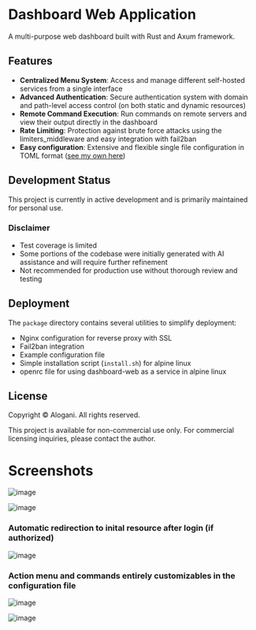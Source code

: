 # Dashboard Web Application

A multi-purpose web dashboard built with Rust and Axum framework.

## Features

- **Centralized Menu System**: Access and manage different self-hosted services from a single interface
- **Advanced Authentication**: Secure authentication system with domain and path-level access control (on both static and dynamic resources)
- **Remote Command Execution**: Run commands on remote servers and view their output directly in the dashboard
- **Rate Limiting**: Protection against brute force attacks using the limiters_middleware and easy integration with fail2ban
- **Easy configuration**: Extensive and flexible single file configuration in TOML format ([see my own here](/examples/config.toml))

## Development Status

This project is currently in active development and is primarily maintained for personal use.

### Disclaimer

- Test coverage is limited
- Some portions of the codebase were initially generated with AI assistance and will require further refinement
- Not recommended for production use without thorough review and testing

## Deployment

The `package` directory contains several utilities to simplify deployment:
- Nginx configuration for reverse proxy with SSL
- Fail2ban integration
- Example configuration file
- Simple installation script (`install.sh`) for alpine linux
- openrc file for using dashboard-web as a service in alpine linux


## License

Copyright © Alogani. All rights reserved.

This project is available for non-commercial use only. For commercial licensing inquiries, please contact the author.

# Screenshots
![image](https://github.com/user-attachments/assets/259aff09-b4f7-4506-801c-16202e2923db)

![image](https://github.com/user-attachments/assets/94e2a6fa-d529-4578-9f73-c02bb46f66e1)

### Automatic redirection to inital resource after login (if authorized)
![image](https://github.com/user-attachments/assets/5d23c61b-0bcd-4bf1-9977-129d7fc4aa34)

### Action menu and commands entirely customizables in the configuration file

![image](https://github.com/user-attachments/assets/506f054b-a85b-4757-980e-177715c803a6)

![image](https://github.com/user-attachments/assets/dd20b658-4621-4fb3-8073-57f5b43467c9)


